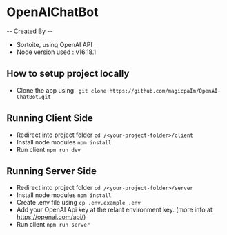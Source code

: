 # OpenAIChatBot
-- Created By --
* Sortoite, using OpenAI API
* Node version used : v16.18.1

## How to setup project locally
* Clone the app using ``` git clone https://github.com/magicpaIm/OpenAI-ChatBot.git```

## Running Client Side
* Redirect into project folder ```cd /<your-project-folder>/client```
* Install node modules ```npm install```
* Run client ```npm run dev```

## Running Server Side
* Redirect into project folder ```cd /<your-project-folder>/server```
* Install node modules ```npm install```
* Create .env file using ```cp .env.example .env```
* Add your OpenAI Api key at the relant environment key. (more info at https://openai.com/api/)
* Run client ```npm run server```
